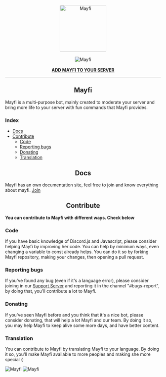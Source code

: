 
<div align="center">
  <img src="https://cdn.discordapp.com/avatars/673960641261994014/aed469a0d5ca3c7034e6e707be5e5527.png?size=2048" alt="Mayfi" width="150px;" class="mb-3 rounded-circle"><br><br>
  <img src="https://top.gg/api/widget/status/673960641261994014.svg?noavatar=true" alt="Mayfi" />
  <br>
  <br>
  <strong><a href="https://discordapp.com/oauth2/authorize?client_id=673960641261994014&permissions=0&scope=bot">ADD MAYFI TO YOUR SERVER</a></strong>
</div>

---

<h2 align="center">Mayfi</h2>

Mayfi is a multi-purpose bot, mainly created to moderate your server and bring more life to your server with fun commands that Mayfi provides.

<h3>Index</h3>

- [Docs](#docs)
- [Contribute](#contribute)
  - [Code](#code)
  - [Reporting bugs](#reporting-bugs)
  - [Donating](#donating)
  - [Translation](#translation)

<h2 align="center">Docs</h2>

Mayfi has an own documentation site, feel free to join and know everything about mayfi. [Join](https://mayfi.gitbook.io/docs/)

<h2 align="center">Contribute</h2>

**You can contribute to Mayfi with different ways. Check below**

### Code

If you have basic knowledge of Discord.js and Javascript, please consider helping Mayfi by improving her code. You can help by minimum ways, even changing a variable to const already helps. You can do it so by forking Mayfi repository, making your changes, then opening a pull request.

### Reporting bugs

If you've found any bug (even if it's a language error), please consider joining in our [Support Server](https://discord.gg/tvN7cGJ) and reporting it in the channel "#bugs-report", by doing that, you'll contribute a lot to Mayfi.

### Donating

If you've seen Mayfi before and you think that it's a nice bot, please consider donating, that will help a lot Mayfi and our team. By doing it so, you may help Mayfi to keep alive some more days, and have better content.

### Translation

You can contribute to Mayfi by translating Mayfi to your language. By doing it so, you'll make Mayfi available to more peoples and making she more special :)

<img src="https://top.gg/api/widget/673960641261994014.svg" alt="Mayfi" />
<img src="https://botsfordiscord.com/api/bot/673960641261994014/widget" title="Visit Mayfi listed on Bots for Discord!" alt="Mayfi" /></a>

